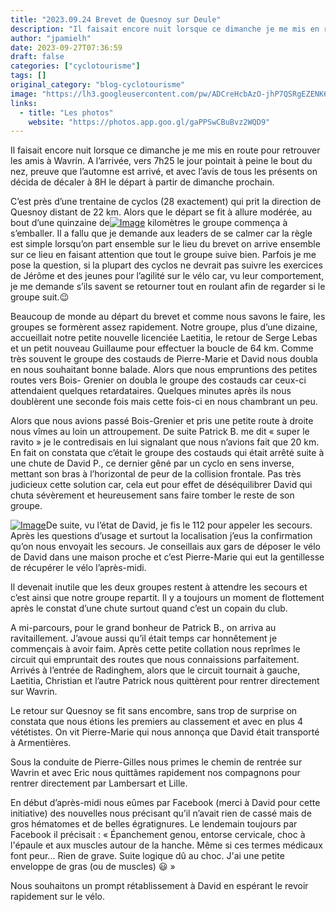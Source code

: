 ```yaml
---
title: "2023.09.24 Brevet de Quesnoy sur Deule"
description: "Il faisait encore nuit lorsque ce dimanche je me mis en route pour retrouver les amis à Wavrin. A l’arrivée, vers 7h25 le jour pointait à peine le bout du nez, preuve que l’automne est arrivé, et avec l’avis de tous les présents on décida de décaler à 8H le départ à partir de dimanche prochain."
author: "jpamielh"
date: 2023-09-27T07:36:59
draft: false
categories: ["cyclotourisme"]
tags: []
original_category: "blog-cyclotourisme"
image: "https://lh3.googleusercontent.com/pw/ADCreHcbAzO-jhP7QSRgEZENK6PNwCC7mVci8z6opFz0IaJ-3q9z6BHZQuUYOk5dlY2F-LxBlIJBquF5xdUglDx0HWfWITAt7iJsrJ8gKO6G2-70euZ1_FjKluM00c_xFPnxPNMnHVJ15hlmyyJXqAsSVbLc8w=w1208-h906-s-no?authuser=1"
links:
  - title: "Les photos"
    website: "https://photos.app.goo.gl/gaPPSwCBuBvz2WQD9"
---
```


Il faisait encore nuit lorsque ce dimanche je me mis en route pour retrouver les amis à Wavrin. A l’arrivée, vers 7h25 le jour pointait à peine le bout du nez, preuve que l’automne est arrivé, et avec l’avis de tous les présents on décida de décaler à 8H le départ à partir de dimanche prochain.

<!--more-->

C’est près d’une trentaine de cyclos (28 exactement) qui prit la direction de Quesnoy distant de 22 km. Alors que le départ se fit à allure modérée, au bout d’une quinzaine de[![Image](https://lh3.googleusercontent.com/pw/ADCreHc8Gk_bniMrJ7Reytn_EvhhMvKXpJ-LYq5PAtdsYRgq9eaO6yNtW93c8mrMCzq7AZWq777Nrr3BPYiE_nxetBxjB8O3wIU0yznjQmlK38Bl4RUF1lNQ7A7lW87JILZvkuexswAEGkLgNQd0Ov8rH6YtNg=w1208-h906-s-no?authuser=1)](https://lh3.googleusercontent.com/pw/ADCreHc8Gk_bniMrJ7Reytn_EvhhMvKXpJ-LYq5PAtdsYRgq9eaO6yNtW93c8mrMCzq7AZWq777Nrr3BPYiE_nxetBxjB8O3wIU0yznjQmlK38Bl4RUF1lNQ7A7lW87JILZvkuexswAEGkLgNQd0Ov8rH6YtNg=w1208-h906-s-no?authuser=1) kilomètres le groupe commença à s’emballer. Il a fallu que je demande aux leaders de se calmer car la règle est simple lorsqu’on part ensemble sur le lieu du brevet on arrive ensemble sur ce lieu en faisant attention que tout le groupe suive bien. Parfois je me pose la question, si la plupart des cyclos ne devrait pas suivre les exercices de Jérôme et des jeunes pour l’agilité sur le vélo car, vu leur comportement, je me demande s’ils savent se retourner tout en roulant afin de regarder si le groupe suit.😉

Beaucoup de monde au départ du brevet et comme nous savons le faire, les groupes se formèrent assez rapidement. Notre groupe, plus d’une dizaine, accueillait notre petite nouvelle licenciée Laetitia, le retour de Serge Lebas et un petit nouveau Guillaume pour effectuer la boucle de 64 km. Comme très souvent le groupe des costauds de Pierre-Marie et David nous doubla en nous souhaitant bonne balade. Alors que nous empruntions des petites routes vers Bois- Grenier on doubla le groupe des costauds car ceux-ci attendaient quelques retardataires. Quelques minutes après ils nous doublèrent une seconde fois mais cette fois-ci en nous chambrant un peu.

Alors que nous avions passé Bois-Grenier et pris une petite route à droite nous vîmes au loin un attroupement. De suite Patrick B. me dit «&nbsp;super le ravito&nbsp;» je le contredisais en lui signalant que nous n’avions fait que 20 km. En fait on constata que c’était le groupe des costauds qui était arrêté suite à une chute de David P., ce dernier gêné par un cyclo en sens inverse, mettant son bras à l’horizontal de peur de la collision frontale. Pas très judicieux cette solution car, cela eut pour effet de déséquilibrer David qui chuta sévèrement et heureusement sans faire tomber le reste de son groupe.

[![Image](https://lh3.googleusercontent.com/pw/ADCreHddfNNqAlfWzGU1TwgVIgS5gHpk7NUaXFO_RJdqoQ4Q_zb-TTU-ggGEveDm0rtfCggLyU5tkWyNXFquG9PKh7NzZ6j83OI6xohyKrBYd5_rBiuZXFtqKZMZhEyspy52N4pbeJGhqj5F9vUxpy5E15H7qA=w680-h906-s-no?authuser=1)](https://lh3.googleusercontent.com/pw/ADCreHddfNNqAlfWzGU1TwgVIgS5gHpk7NUaXFO_RJdqoQ4Q_zb-TTU-ggGEveDm0rtfCggLyU5tkWyNXFquG9PKh7NzZ6j83OI6xohyKrBYd5_rBiuZXFtqKZMZhEyspy52N4pbeJGhqj5F9vUxpy5E15H7qA=w680-h906-s-no?authuser=1)De suite, vu l’état de David, je fis le 112 pour appeler les secours. Après les questions d’usage et surtout la localisation j’eus la confirmation qu’on nous envoyait les secours. Je conseillais aux gars de déposer le vélo de David dans une maison proche et c’est Pierre-Marie qui eut la gentillesse de récupérer le vélo l’après-midi.

Il devenait inutile que les deux groupes restent à attendre les secours et c’est ainsi que notre groupe repartit. Il y a toujours un moment de flottement après le constat d’une chute surtout quand c’est un copain du club.

A mi-parcours, pour le grand bonheur de Patrick B., on arriva au ravitaillement. J’avoue aussi qu’il était temps car honnêtement je commençais à avoir faim. Après cette petite collation nous reprîmes le circuit qui empruntait des routes que nous connaissions parfaitement. Arrivés à l’entrée de Radinghem, alors que le circuit tournait à gauche, Laetitia, Christian et l’autre Patrick nous quittèrent pour rentrer directement sur Wavrin.

Le retour sur Quesnoy se fit sans encombre, sans trop de surprise on constata que nous étions les premiers au classement et avec en plus 4 vététistes. On vit Pierre-Marie qui nous annonça que David était transporté à Armentières.

Sous la conduite de Pierre-Gilles nous primes le chemin de rentrée sur Wavrin et avec Eric nous quittâmes rapidement nos compagnons pour rentrer directement par Lambersart et Lille.

En début d’après-midi nous eûmes par Facebook (merci à David pour cette initiative) des nouvelles nous précisant qu’il n’avait rien de cassé mais de gros hématomes et de belles égratignures. Le lendemain toujours par Facebook il précisait&nbsp;: «&nbsp;Épanchement genou, entorse cervicale, choc à l'épaule et aux muscles autour de la hanche. Même si ces termes médicaux font peur... Rien de grave. Suite logique dû au choc. J'ai une petite enveloppe de gras (ou de muscles) 😃&nbsp;»

Nous souhaitons un prompt rétablissement à David en espérant le revoir rapidement sur le vélo.